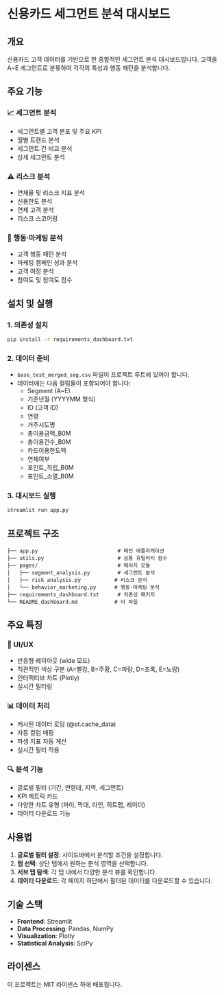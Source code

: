 # 신용카드 세그먼트 분석 대시보드

## 개요
신용카드 고객 데이터를 기반으로 한 종합적인 세그먼트 분석 대시보드입니다. 
고객을 A~E 세그먼트로 분류하여 각각의 특성과 행동 패턴을 분석합니다.

## 주요 기능

### 📈 세그먼트 분석
- 세그먼트별 고객 분포 및 주요 KPI
- 월별 트렌드 분석
- 세그먼트 간 비교 분석
- 상세 세그먼트 분석

### ⚠️ 리스크 분석
- 연체율 및 리스크 지표 분석
- 신용한도 분석
- 연체 고객 분석
- 리스크 스코어링

### 🎯 행동·마케팅 분석
- 고객 행동 패턴 분석
- 마케팅 캠페인 성과 분석
- 고객 여정 분석
- 참여도 및 참여도 점수

## 설치 및 실행

### 1. 의존성 설치
```bash
pip install -r requirements_dashboard.txt
```

### 2. 데이터 준비
- `base_test_merged_seg.csv` 파일이 프로젝트 루트에 있어야 합니다.
- 데이터에는 다음 컬럼들이 포함되어야 합니다:
  - Segment (A~E)
  - 기준년월 (YYYYMM 형식)
  - ID (고객 ID)
  - 연령
  - 거주시도명
  - 총이용금액_B0M
  - 총이용건수_B0M
  - 카드이용한도액
  - 연체여부
  - 포인트_적립_B0M
  - 포인트_소멸_B0M

### 3. 대시보드 실행
```bash
streamlit run app.py
```

## 프로젝트 구조

```
├── app.py                          # 메인 애플리케이션
├── utils.py                        # 공통 유틸리티 함수
├── pages/                          # 페이지 모듈
│   ├── segment_analysis.py         # 세그먼트 분석
│   ├── risk_analysis.py           # 리스크 분석
│   └── behavior_marketing.py      # 행동·마케팅 분석
├── requirements_dashboard.txt      # 의존성 패키지
└── README_dashboard.md            # 이 파일
```

## 주요 특징

### 🎨 UI/UX
- 반응형 레이아웃 (wide 모드)
- 직관적인 색상 구분 (A=빨강, B=주황, C=파랑, D=초록, E=노랑)
- 인터랙티브 차트 (Plotly)
- 실시간 필터링

### 📊 데이터 처리
- 캐시된 데이터 로딩 (@st.cache_data)
- 자동 컬럼 매핑
- 파생 지표 자동 계산
- 실시간 필터 적용

### 🔍 분석 기능
- 글로벌 필터 (기간, 연령대, 지역, 세그먼트)
- KPI 메트릭 카드
- 다양한 차트 유형 (파이, 막대, 라인, 히트맵, 레이더)
- 데이터 다운로드 기능

## 사용법

1. **글로벌 필터 설정**: 사이드바에서 분석할 조건을 설정합니다.
2. **탭 선택**: 상단 탭에서 원하는 분석 영역을 선택합니다.
3. **서브 탭 탐색**: 각 탭 내에서 다양한 분석 뷰를 확인합니다.
4. **데이터 다운로드**: 각 페이지 하단에서 필터된 데이터를 다운로드할 수 있습니다.

## 기술 스택

- **Frontend**: Streamlit
- **Data Processing**: Pandas, NumPy
- **Visualization**: Plotly
- **Statistical Analysis**: SciPy

## 라이센스
이 프로젝트는 MIT 라이센스 하에 배포됩니다.
